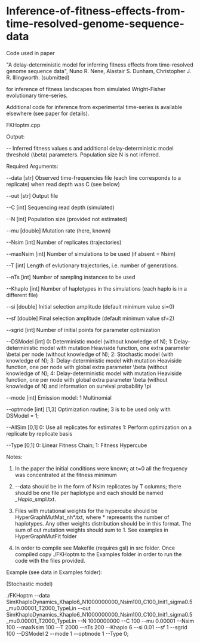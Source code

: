 # Inference-of-fitness-effects-from-time-resolved-genome-sequence-data


 Code used in paper 

 "A delay-deterministic model for inferring fitness effects from time-resolved genome sequence data", Nuno R. Nene, Alastair S. Dunham,  Christopher J. R. Illingworth. (submitted)


 for inference of fitness landscapes from simulated Wright-Fisher evolutionary time-series.


 Additional code for inference from experimental time-series is available elsewhere (see paper for details).

 FKHoptm.cpp

  Output:

  -- Inferred fitness values s and additional delay-deterministic model threshold (\beta) parameters. Population size N is not inferred.


  Required Arguments:

  --data      [str]     Observed time-frequencies file (each line corresponds to a replicate) when read depth was C (see below)

  --out       [str]     Output file

  --C         [int]     Sequencing read depth (simulated)

  --N         [int]     Population size (provided not estimated)

  --mu        [double]  Mutation rate (here, known)

  --Nsim      [int]     Number of replicates (trajectories)

  --maxNsim   [int]     Number of simulations to be used (if absent = Nsim)
 
  --T         [int]     Length of evlutionary trajectories, i.e. number of generations.

  --nTs       [int]     Number of sampling instances to be used

  --Khaplo    [int]     Number of haplotypes in the simulations (each haplo is in a different file)

  --si        [double]  Initial selection amplitude (default minimum value si=0)

  --sf        [double]  Final   selection amplitude (default minimum value sf=2)

  --sgrid     [int]     Number of initial points for parameter optimization

  --DSModel   [int]     0: Deterministic model (without knowledge of N);
			                  1: Delay-deterministic model with mutation Heaviside function, one extra parameter \betai per node (without knowledge of N);
		                    2: Stochastic model (with knowledge of N);
		                    3: Delay-deterministic model with mutation Heaviside function, one per node with global extra parameter \beta (without knowledge of N);
		                    4: Delay-deterministic model with mutation Heaviside function, one per node with global extra parameter \beta (without knowledge of N) and 			           information on survival probability \pi

  --mode      [int]     Emission model: 1 Multinomial

  --optmode   [int]     [1,3]     Optimization routine; 3 is to be used only with DSModel = 1;

  --AllSim    [0,1]     0: Use all replicates for estimates 1: Perform optimization on a replicate by replicate basis

  --Type      [0,1]     0: Linear Fitness Chain; 1: Fitness Hypercube


 Notes:

 1. In the paper the initial conditions were known; at t=0 all the frequency was concentrated at the fitness minimum
 
 2. --data should be in the form of Nsim replicates by T columns; there should be one file per haplotype and each should be named *_Haplo*_smpl.txt.

 3. Files with mutational weights for the hypercube should be HyperGraphMutMat_nh*.txt, where * represents the number of haplotypes. Any other weights    distribution should be in this format. The sum of out mutation weights should sum to 1. See examples in HyperGraphMutFit folder
 
 4. In order to compile see Makefile (requires gsl) in src folder. Once compiled copy ./FKHoptm to the Examples folder in order to run the code with the files provided.

 Example (see data in Examples folder):

 (Stochastic model)

 ./FKHoptm --data SimKhaploDynamics_Khaplo6_N1000000000_Nsim100_C100_Init1_sigma0.5_mu0.00001_T2000_TypeLin --out  SimKhaploDynamics_Khaplo6_N1000000000_Nsim100_C100_Init1_sigma0.5_mu0.00001_T2000_TypeLin --N 1000000000 --C 100 --mu 0.00001 --Nsim 100 --maxNsim 100 --T 2000 --nTs 200 --Khaplo 6 --si 0.01 --sf 1 --sgrid 100 --DSModel 2 --mode 1 --optmode 1 --Type 0;
